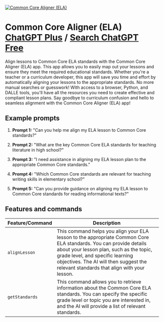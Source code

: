 
[![Common Core Aligner (ELA)](https://files.oaiusercontent.com/file-oynXc7gRixH9BTXsyl5z0nvO?se=2123-10-17T07%3A14%3A23Z&sp=r&sv=2021-08-06&sr=b&rscc=max-age%3D31536000%2C%20immutable&rscd=attachment%3B%20filename%3D6853a7f3-96a4-4145-be1e-f0a1bf2ab8fb.png&sig=wggZ4rFgwcUyOX8cgaFCq%2B0527Bki0XeuX/3IKiE1v4%3D)](https://chat.openai.com/g/g-kLDFiNihQ-common-core-aligner-ela)

# Common Core Aligner (ELA) [ChatGPT Plus](https://chat.openai.com/g/g-kLDFiNihQ-common-core-aligner-ela) / [Search ChatGPT Free](https://gptcall.net/index.html#/?search=Common%20Core%20Aligner%20(ELA))

Align lessons to Common Core ELA standards with the Common Core Aligner (ELA) app. This app allows you to easily map out your lessons and ensure they meet the required educational standards. Whether you're a teacher or a curriculum developer, this app will save you time and effort by automatically aligning your lessons to the appropriate standards. No more manual searches or guesswork! With access to a browser, Python, and DALLE tools, you'll have all the resources you need to create effective and compliant lesson plans. Say goodbye to curriculum confusion and hello to seamless alignment with the Common Core Aligner (ELA) app!

## Example prompts

1. **Prompt 1:** "Can you help me align my ELA lesson to Common Core standards?"

2. **Prompt 2:** "What are the key Common Core ELA standards for teaching literature in high school?"

3. **Prompt 3:** "I need assistance in aligning my ELA lesson plan to the appropriate Common Core standards."

4. **Prompt 4:** "Which Common Core standards are relevant for teaching writing skills in elementary school?"

5. **Prompt 5:** "Can you provide guidance on aligning my ELA lesson to Common Core standards for reading informational texts?"


## Features and commands

| Feature/Command | Description |
| --- | --- |
| `alignLesson` | This command helps you align your ELA lesson to the appropriate Common Core ELA standards. You can provide details about your lesson plan, such as the topic, grade level, and specific learning objectives. The AI will then suggest the relevant standards that align with your lesson. |
| `getStandards` | This command allows you to retrieve information about the Common Core ELA standards. You can specify the specific grade level or topic you are interested in, and the AI will provide a list of relevant standards. |


